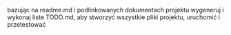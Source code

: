 bazując na readme.md i podlinkowanych dokumentach projektu wygeneruj i wykonaj liste TODO.md, aby stworzyć wszystkie pliki projektu, uruchomić i przetestować
